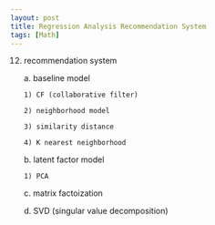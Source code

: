 ```yaml
---
layout: post
title: Regression Analysis Recommendation System
tags: [Math]
---
```


12. recommendation system

    a. baseline model

        1) CF (collaborative filter)

        2) neighborhood model

        3) similarity distance

        4) K nearest neighborhood

    b. latent factor model

        1) PCA

    c. matrix factoization

    d. SVD (singular value decomposition)
